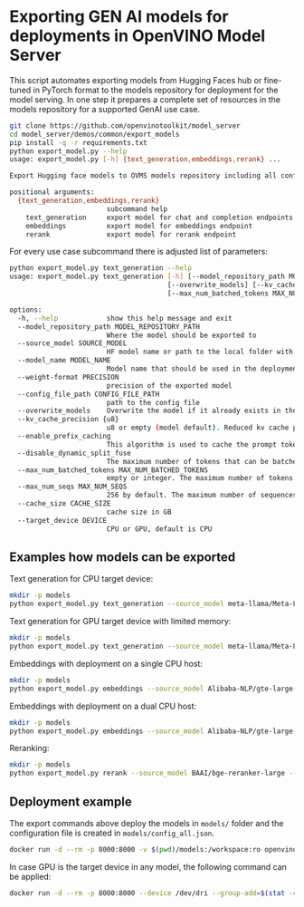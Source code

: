 # Exporting GEN AI models for deployments in OpenVINO Model Server

This script automates exporting models from Hugging Faces hub or fine-tuned in PyTorch format to the models repository for deployment for the model serving.
In one step it prepares a complete set of resources in the models repository for a supported GenAI use case.

```bash
git clone https://github.com/openvinotoolkit/model_server
cd model_server/demos/common/export_models
pip install -q -r requirements.txt
python export_model.py --help
usage: export_model.py [-h] {text_generation,embeddings,rerank} ...

Export Hugging face models to OVMS models repository including all configuration for deployments

positional arguments:
  {text_generation,embeddings,rerank}
                        subcommand help
    text_generation     export model for chat and completion endpoints
    embeddings          export model for embeddings endpoint
    rerank              export model for rerank endpoint
```
For every use case subcommand there is adjusted list of parameters:

```bash
python export_model.py text_generation --help 
usage: export_model.py text_generation [-h] [--model_repository_path MODEL_REPOSITORY_PATH] --source_model SOURCE_MODEL [--model_name MODEL_NAME] [--weight-format PRECISION] [--config_file_path CONFIG_FILE_PATH]
                                       [--overwrite_models] [--kv_cache_precision {u8}] [--enable_prefix_caching] [--disable_dynamic_split_fuse]
                                       [--max_num_batched_tokens MAX_NUM_BATCHED_TOKENS] [--max_num_seqs MAX_NUM_SEQS] [--cache_size CACHE_SIZE] [--target_device DEVICE]

options:
  -h, --help            show this help message and exit
  --model_repository_path MODEL_REPOSITORY_PATH
                        Where the model should be exported to
  --source_model SOURCE_MODEL
                        HF model name or path to the local folder with pytorch or OpenVINO model
  --model_name MODEL_NAME
                        Model name that should be used in the deployment. Equal to source_name if HF model name is used
  --weight-format PRECISION
                        precision of the exported model
  --config_file_path CONFIG_FILE_PATH
                        path to the config file
  --overwrite_models    Overwrite the model if it already exists in the models repository
  --kv_cache_precision {u8}
                        u8 or empty (model default). Reduced kv cache precision to u8 lowers the cache size consumption.
  --enable_prefix_caching
                        This algorithm is used to cache the prompt tokens.
  --disable_dynamic_split_fuse
                        The maximum number of tokens that can be batched together.
  --max_num_batched_tokens MAX_NUM_BATCHED_TOKENS
                        empty or integer. The maximum number of tokens that can be batched together.
  --max_num_seqs MAX_NUM_SEQS
                        256 by default. The maximum number of sequences that can be processed together.
  --cache_size CACHE_SIZE
                        cache size in GB
  --target_device DEVICE
                        CPU or GPU, default is CPU
```

## Examples how models can be exported

Text generation for CPU target device:
```bash
mkdir -p models
python export_model.py text_generation --source_model meta-llama/Meta-Llama-3-8B-Instruct --weight-format fp16 --kv_cache_precision u8 --config_file_path models/config_all.json --model_repository_path models 
```

Text generation for GPU target device with limited memory:
```bash
mkdir -p models
python export_model.py text_generation --source_model meta-llama/Meta-Llama-3-8B-Instruct --weight-format int4 --config_file_path models/config_all.json --model_repository_path models --block_size 16 --target_device GPU --disable_dynamic_split_fuse --max_num_batched_tokens 8192 --cache_size 2
```

Embeddings with deployment on a single CPU host:
```bash
mkdir -p models
python export_model.py embeddings --source_model Alibaba-NLP/gte-large-en-v1.5 --weight-format int8  --config_file_path models/config_all.json
```

Embeddings with deployment on a dual CPU host:
```bash
mkdir -p models
python export_model.py embeddings --source_model Alibaba-NLP/gte-large-en-v1.5 --weight-format int8  --config_file_path models/config_all.json --num_streams 2
```

Reranking:
```bash
mkdir -p models
python export_model.py rerank --source_model BAAI/bge-reranker-large --weight-format int8  --config_file_path models/config_all.json --num_streams 2
```

## Deployment example

The export commands above deploy the models in `models/` folder and the configuration file is created in `models/config_all.json`.

```bash
docker run -d --rm -p 8000:8000 -v $(pwd)/models:/workspace:ro openvino/model_server:latest --port 9000 --rest_port 8000 --config_path /workspace/config_all.json
```

In case GPU is the target device in any model, the following command can be applied:
```bash
docker run -d --rm -p 8000:8000 --device /dev/dri --group-add=$(stat -c "%g" /dev/dri/render* | head -n 1) -v $(pwd)/models:/workspace:ro openvino/model_server:latest-gpu --port 9000 --rest_port 8000 --config_path /workspace/config_all.json
```